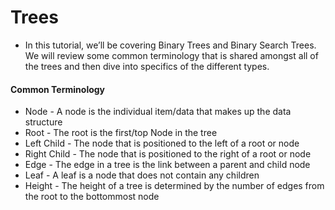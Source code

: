 # Trees

- In this tutorial, we’ll be covering Binary Trees and Binary Search Trees. We will review some common terminology that is shared amongst all of the trees and then dive into specifics of the different types.

#### Common Terminology

- Node - A node is the individual item/data that makes up the data structure
- Root - The root is the first/top Node in the tree
- Left Child - The node that is positioned to the left of a root or node
- Right Child - The node that is positioned to the right of a root or node
- Edge - The edge in a tree is the link between a parent and child node
- Leaf - A leaf is a node that does not contain any children
- Height - The height of a tree is determined by the number of edges from the root to the bottommost node